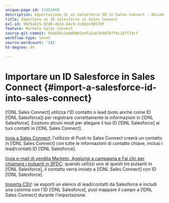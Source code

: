 ```yaml
---
unique-page-id: 14352469
description: Importazione di un Salesforce ID in Sales Connect - Documentazione di Marketo - Documentazione del prodotto
title: Importare un ID Salesforce in Sales Connect
exl-id: 9025a815-0740-461e-b4c9-3cbb3c98570f
feature: Marketo Sales Connect
source-git-commit: 09a656c3a0d0002edfa1a61b987bff4c1dff33cf
workflow-type: tm+mt
source-wordcount: '141'
ht-degree: 9%

---
```


# Importare un ID Salesforce in Sales Connect {#import-a-salesforce-id-into-sales-connect}

[!DNL Sales Connect] utilizza l&#39;ID contatto o lead (noto anche come ID [!DNL Salesforce]) per registrare correttamente le informazioni in [!DNL Salesforce]. Esistono alcuni modi per allegare il tuo ID [!DNL Salesforce] ai tuoi contatti in [!DNL Sales Connect].

[Invia a Sales Connect](/help/marketo/product-docs/marketo-sales-connect/crm/salesforce-customization/push-to-sales-connect.md): l&#39;utilizzo di Push to Sales Connect creerà un contatto in
[!DNL Sales Connect] con tutte le informazioni di contatto chiave, inclusi i lead/contatti
ID [!DNL Salesforce].

[Invia e-mail di vendita Marketo, Aggiungi a campagna e Fai clic per chiamare i pulsanti in SFDC](/help/marketo/product-docs/marketo-sales-connect/crm/salesforce-customization/how-to-install-sales-connect-buttons-in-salesforce.md): quando utilizzi uno di questi tre pulsanti in
[!DNL Salesforce], il contatto verrà inviato a
[!DNL Sales Connect] con
ID [!DNL Salesforce].

[Importa CSV](/help/marketo/product-docs/marketo-sales-connect/people/managing-contacts/import-contacts-via-csv.md): se esporti un elenco di lead/contatti da Salesforce e includi una colonna con l&#39;ID [!DNL Salesforce], puoi mappare il campo a [!DNL Sales Connect] durante l&#39;importazione.
